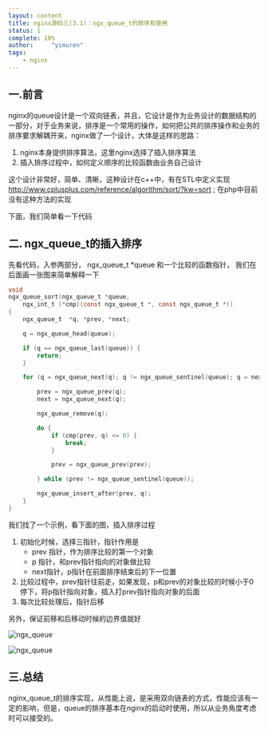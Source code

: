 ```yaml
---
layout: content
title: nginx源码三(3.1)：ngx_queue_t的排序和使用
status: 1
complete: 10% 
author:     "yimuren"
tags:
    - nginx
---
```


## 一.前言

nginx的queue设计是一个双向链表，并且，它设计是作为业务设计的数据结构的一部分，对于业务来说，排序是一个常用的操作，如何把公共的排序操作和业务的排序要求解耦开来，nginx做了一个设计，大体是这样的思路：

1. nginx本身提供排序算法，这里nginx选择了插入排序算法
2. 插入排序过程中，如何定义顺序的比较函数由业务自己设计

这个设计非常好，简单、清晰，这种设计在c++中，有在STL中定义实现 http://www.cplusplus.com/reference/algorithm/sort/?kw=sort ;  在php中目前没有这种方法的实现

下面，我们简单看一下代码

## 二. ngx_queue_t的插入排序

先看代码，入参两部分， ngx_queue_t *queue 和一个比较的函数指针， 我们在后面画一张图来简单解释一下

```c
void
ngx_queue_sort(ngx_queue_t *queue,
    ngx_int_t (*cmp)(const ngx_queue_t *, const ngx_queue_t *))
{
    ngx_queue_t  *q, *prev, *next;

    q = ngx_queue_head(queue);

    if (q == ngx_queue_last(queue)) {
        return;
    }

    for (q = ngx_queue_next(q); q != ngx_queue_sentinel(queue); q = next) {

        prev = ngx_queue_prev(q);
        next = ngx_queue_next(q);

        ngx_queue_remove(q);

        do {
            if (cmp(prev, q) <= 0) {
                break;
            }

            prev = ngx_queue_prev(prev);

        } while (prev != ngx_queue_sentinel(queue));

        ngx_queue_insert_after(prev, q);
    }
}

```


我们找了一个示例，看下面的图，插入排序过程
1. 初始化时候，选择三指针，指针作用是
    - prev 指针，作为排序比较的第一个对象
    - p 指针，和prev指针指向的对象做比较
    - next指针，p指针在前面排序结束后的下一位置
2. 比较过程中，prev指针往前走，如果发现，p和prev的对象比较的时候小于0停下，将p指针指向对象，插入打prev指针指向对象的后面 
3. 每次比较处理后，指针后移

另外，保证前移和后移动时候的边界值就好


![ngx_queue]({{site.baseurl}}/img/nginx/ngx_queue_sort1.jpeg)



![ngx_queue]({{site.baseurl}}/img/nginx/ngx_queue_sort2.jpeg)


## 三.总结

nginx_queue_t的排序实现，从性能上说，是采用双向链表的方式，性能应该有一定的影响，但是，queue的排序基本在nginx的启动时使用，所以从业务角度考虑时可以接受的。
